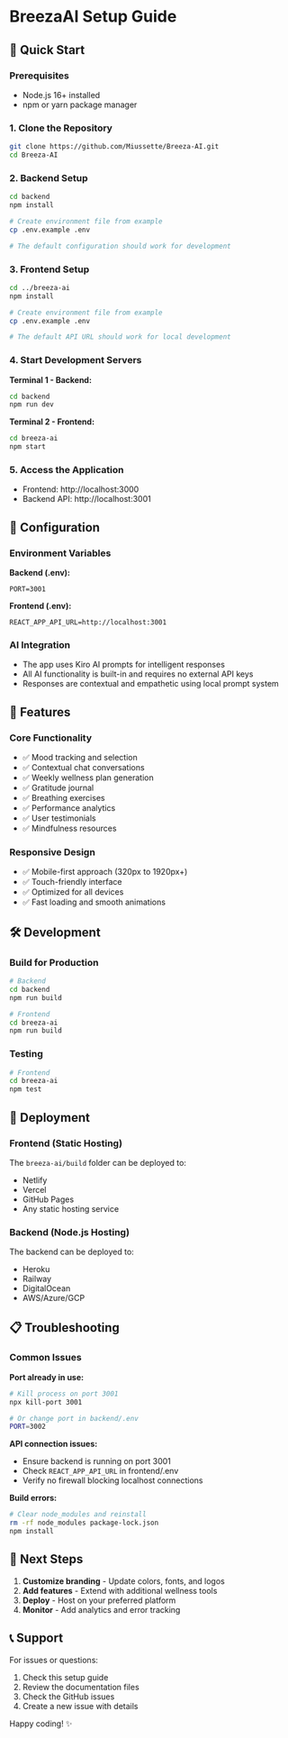 # BreezaAI Setup Guide

## 🚀 Quick Start

### Prerequisites
- Node.js 16+ installed
- npm or yarn package manager

### 1. Clone the Repository
```bash
git clone https://github.com/Miussette/Breeza-AI.git
cd Breeza-AI
```

### 2. Backend Setup
```bash
cd backend
npm install

# Create environment file from example
cp .env.example .env

# The default configuration should work for development
```

### 3. Frontend Setup
```bash
cd ../breeza-ai
npm install

# Create environment file from example
cp .env.example .env

# The default API URL should work for local development
```

### 4. Start Development Servers

**Terminal 1 - Backend:**
```bash
cd backend
npm run dev
```

**Terminal 2 - Frontend:**
```bash
cd breeza-ai
npm start
```

### 5. Access the Application
- Frontend: http://localhost:3000
- Backend API: http://localhost:3001

## 🔧 Configuration

### Environment Variables

**Backend (.env):**
```env
PORT=3001
```

**Frontend (.env):**
```env
REACT_APP_API_URL=http://localhost:3001
```

### AI Integration
- The app uses Kiro AI prompts for intelligent responses
- All AI functionality is built-in and requires no external API keys
- Responses are contextual and empathetic using local prompt system

## 📱 Features

### Core Functionality
- ✅ Mood tracking and selection
- ✅ Contextual chat conversations
- ✅ Weekly wellness plan generation
- ✅ Gratitude journal
- ✅ Breathing exercises
- ✅ Performance analytics
- ✅ User testimonials
- ✅ Mindfulness resources

### Responsive Design
- ✅ Mobile-first approach (320px to 1920px+)
- ✅ Touch-friendly interface
- ✅ Optimized for all devices
- ✅ Fast loading and smooth animations

## 🛠️ Development

### Build for Production
```bash
# Backend
cd backend
npm run build

# Frontend
cd breeza-ai
npm run build
```

### Testing
```bash
# Frontend
cd breeza-ai
npm test
```

## 🚀 Deployment

### Frontend (Static Hosting)
The `breeza-ai/build` folder can be deployed to:
- Netlify
- Vercel
- GitHub Pages
- Any static hosting service

### Backend (Node.js Hosting)
The backend can be deployed to:
- Heroku
- Railway
- DigitalOcean
- AWS/Azure/GCP

## 📋 Troubleshooting

### Common Issues

**Port already in use:**
```bash
# Kill process on port 3001
npx kill-port 3001

# Or change port in backend/.env
PORT=3002
```

**API connection issues:**
- Ensure backend is running on port 3001
- Check `REACT_APP_API_URL` in frontend/.env
- Verify no firewall blocking localhost connections

**Build errors:**
```bash
# Clear node_modules and reinstall
rm -rf node_modules package-lock.json
npm install
```

## 🎯 Next Steps

1. **Customize branding** - Update colors, fonts, and logos
2. **Add features** - Extend with additional wellness tools
3. **Deploy** - Host on your preferred platform
4. **Monitor** - Add analytics and error tracking

## 📞 Support

For issues or questions:
1. Check this setup guide
2. Review the documentation files
3. Check the GitHub issues
4. Create a new issue with details

Happy coding! ✨